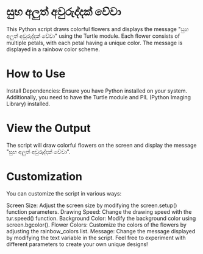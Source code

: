 # සුභ අලුත් අවුරුද්දක් වේවා

This Python script draws colorful flowers and displays the message "සුභ අලුත් අවුරුද්දක් වේවා" using the Turtle module. Each flower consists of multiple petals, with each petal having a unique color. The message is displayed in a rainbow color scheme.

# How to Use
Install Dependencies: Ensure you have Python installed on your system. Additionally, you need to have the Turtle module and PIL (Python Imaging Library) installed.
# View the Output
The script will draw colorful flowers on the screen and display the message "සුභ අලුත් අවුරුද්දක් වේවා".

# Customization
You can customize the script in various ways:

Screen Size: Adjust the screen size by modifying the screen.setup() function parameters.
Drawing Speed: Change the drawing speed with the tur.speed() function.
Background Color: Modify the background color using screen.bgcolor().
Flower Colors: Customize the colors of the flowers by adjusting the rainbow_colors list.
Message: Change the message displayed by modifying the text variable in the script.
Feel free to experiment with different parameters to create your own unique designs!
